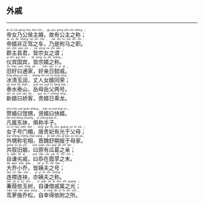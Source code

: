 ## 外戚
---
<div>

<p>
<ruby><rb> 帝女乃公侯主婚，故有公主之称； </rb> <rt>dì  nǚ  nǎi  gōng  hóu  zhǔ  hūn ， gù  yǒu  gōng  zhǔ  zhī  chēng ；</rt></ruby><BR>
<ruby><rb> 帝婿非正驾之车，乃是附马之职。 </rb> <rt>dì  xù  fēi  zhèng  jià  zhī  chē ， nǎi  shì  fù  mǎ  zhī  zhí 。</rt></ruby><BR>
<ruby><rb> 郡主县君，皆宗女之谓； </rb> <rt>jùn  zhǔ  xiàn  jūn ， jiē  zōng  nǚ  zhī  wèi ；</rt></ruby><BR>
<ruby><rb> 仪宾国宾，皆宗婿之称。 </rb> <rt>yí  bīn  guó  bīn ， jiē  zōng  xù  zhī  chēng 。</rt></ruby><BR>
<ruby><rb> 旧好曰通家，好亲日懿戚。 </rb> <rt>jiù  hǎo  yuē  tōng  jiā ， hǎo  qīn  rì  yì  qī 。</rt></ruby><BR>
<ruby><rb> 冰清玉润，丈人女婿同荣； </rb> <rt>bīng  qīng  yù  rùn ， zhàng  rén  nǚ  xù  tóng  róng ；</rt></ruby><BR>
<ruby><rb> 泰水泰山，岳母岳父两号。 </rb> <rt>tài  shuǐ  tài  shān ， yuè  mǔ  yuè  fù  liǎng  hào 。</rt></ruby><BR>
<ruby><rb> 新婿曰娇客，贵婿日乘龙。 </rb> <rt>xīn  xù  yuē  jiāo  kè ， guì  xù  rì  chéng  lóng 。</rt></ruby><BR></p>

<p>
<ruby><rb> 赘婚曰馆甥，贤婿曰快婿。 </rb> <rt>zhuì  hūn  yuē  guǎn  shēng ， xián  xù  yuē  kuài  xù 。</rt></ruby><BR>
<ruby><rb> 凡属东牀，俱称半子。 </rb> <rt>fán  shǔ  dōng  chuáng ， jù  chēng  bàn  zǐ 。</rt></ruby><BR>
<ruby><rb> 女子号门楣，唐贵妃有光于父母； </rb> <rt>nǚ  zǐ  hào  mén  méi ， táng  guì  fēi  yǒu  guāng  yú  fù  mǔ ；</rt></ruby><BR>
<ruby><rb> 外甥称宅相，晋魏舒期报于母家。 </rb> <rt>wài  shēng  chēng  zhái  xiāng ， jìn  wèi  shū  qī  bào  yú  mǔ  jiā 。</rt></ruby><BR>
<ruby><rb> 共叙旧姻，曰原有瓜葛之亲； </rb> <rt>gòng  xù  jiù  yīn ， yuē  yuán  yǒu  guā  gé  zhī  qīn ；</rt></ruby><BR>
<ruby><rb> 自谦劣戚，曰忝在霞莩之末。 </rb> <rt>zì  qiān  liè  qī ， yuē  tiǎn  zài  xiá  fú  zhī  mò 。</rt></ruby><BR>
<ruby><rb> 大乔小乔，皆姨夫之号； </rb> <rt>dà  qiáo  xiǎo  qiáo ， jiē  yí  fū  zhī  hào ；</rt></ruby><BR>
<ruby><rb> 连襟连袂，亦姨夫之称。 </rb> <rt>lián  jīn  lián  mèi ， yì  yí  fū  zhī  chēng 。</rt></ruby><BR>
<ruby><rb> 蒹葭依玉树，自谦借戚属之光； </rb> <rt>jiān  jiā  yī  yù  shù ， zì  qiān  jiè  qī  shǔ  zhī  guāng ；</rt></ruby><BR>
<ruby><rb> 茑萝施乔松，自幸得依附之所。 </rb> <rt>niǎo  luó  shī  qiáo  sōng ， zì  xìng  de  yī  fù  zhī  suǒ 。</rt></ruby><BR></p>

</div>
